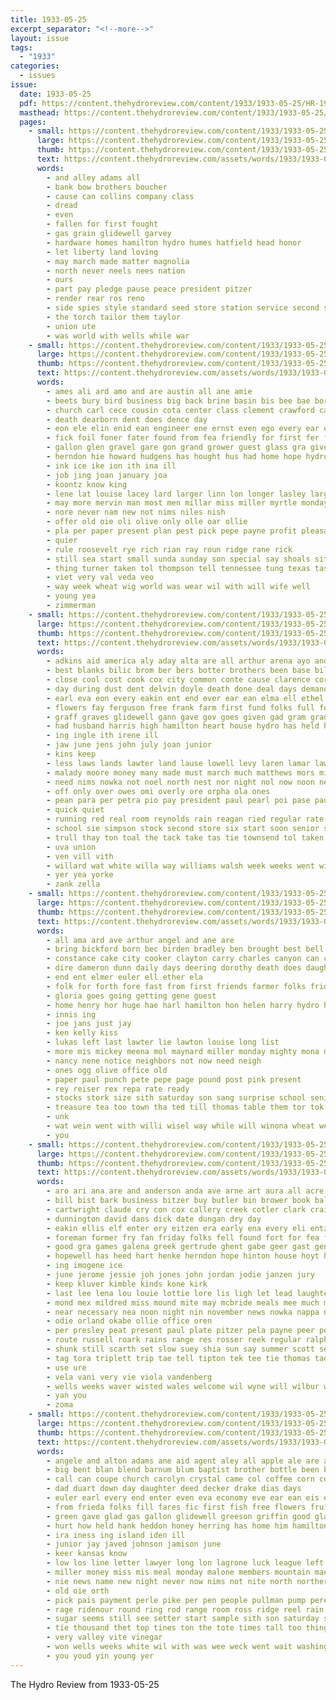 ```yaml
---
title: 1933-05-25
excerpt_separator: "<!--more-->"
layout: issue
tags:
  - "1933"
categories:
  - issues
issue:
  date: 1933-05-25
  pdf: https://content.thehydroreview.com/content/1933/1933-05-25/HR-1933-05-25.pdf
  masthead: https://content.thehydroreview.com/content/1933/1933-05-25/masthead/HR-1933-05-25.jpg
  pages:
    - small: https://content.thehydroreview.com/content/1933/1933-05-25/small/HR-1933-05-25-01.jpg
      large: https://content.thehydroreview.com/content/1933/1933-05-25/large/HR-1933-05-25-01.jpg
      thumb: https://content.thehydroreview.com/content/1933/1933-05-25/thumbnails/HR-1933-05-25-01.jpg
      text: https://content.thehydroreview.com/assets/words/1933/1933-05-25/HR-1933-05-25-01.txt
      words:
        - and alley adams all
        - bank bow brothers boucher
        - cause can collins company class
        - dread
        - even
        - fallen for first fought
        - gas grain glidewell garvey
        - hardware homes hamilton hydro humes hatfield head honor
        - let liberty land loving
        - may march made matter magnolia
        - north never neels nees nation
        - ours
        - part pay pledge pause peace president pitzer
        - render rear ros reno
        - side spies style standard seed store station service second sea smith shall shaw
        - the torch tailor them taylor
        - union ute
        - was world with wells while war
    - small: https://content.thehydroreview.com/content/1933/1933-05-25/small/HR-1933-05-25-02.jpg
      large: https://content.thehydroreview.com/content/1933/1933-05-25/large/HR-1933-05-25-02.jpg
      thumb: https://content.thehydroreview.com/content/1933/1933-05-25/thumbnails/HR-1933-05-25-02.jpg
      text: https://content.thehydroreview.com/assets/words/1933/1933-05-25/HR-1933-05-25-02.txt
      words:
        - ames ali ard amo and are austin all ane amie
        - beets bury bird business big back brine basin bis bee bae born but bill baby better bin betty been ber beverly bese bern
        - church carl cece cousin cota center class clement crawford cai ceola course can county cana cee cleo call colo crissman colony chris city car
        - death dearborn dent does dence day
        - eon ele elin enid ean engineer ene ernst even ego every ear elmer ent emma euler edith
        - fick foil foner fater found from fea friendly for first fer frank flakes fait ford franklin fish
        - gallon glen gravel gare gon grand grower guest glass gra given
        - herndon hie howard hudgens has hought hus had home hope hydro harris henry her howe hes him hewing
        - ink ice ike ion ith ina ill
        - job jing joan january joa
        - koontz know king
        - lene lat louise lacey lard larger linn lon longer lasley large
        - may more mervin man most men millar miss miller myrtle monday missouri mea money mir mims mane mar mis marie melton
        - nore never nam new not nims niles nish
        - offer old oie oli olive only olle oar ollie
        - pla per paper present plan pest pick pepe payne profit pleasant palm pent power pound press peace pounds pou penne pack pickles public pow
        - quier
        - rule roosevelt rye rich rian ray roun ridge rane rick
        - still sea start small sunda sunday son special say shoals sites such soap sees ship share seed smaller sue san sun send sines sour see slemp smith spar shore scraper schantz seen
        - thing turner taken tol thompson tell tennessee tung texas tas than tha torn trust trial tobacco ten teem the tie tat tho
        - viet very val veda veo
        - way week wheat wig world was wear wil with will wife well
        - young yea
        - zimmerman
    - small: https://content.thehydroreview.com/content/1933/1933-05-25/small/HR-1933-05-25-03.jpg
      large: https://content.thehydroreview.com/content/1933/1933-05-25/large/HR-1933-05-25-03.jpg
      thumb: https://content.thehydroreview.com/content/1933/1933-05-25/thumbnails/HR-1933-05-25-03.jpg
      text: https://content.thehydroreview.com/assets/words/1933/1933-05-25/HR-1933-05-25-03.txt
      words:
        - adkins aid america aly aday alta are all arthur arena ayo ander and ago ards april addie abe
        - best blanks bilic brom ber bers botter brothers been base bills brought box benedict boy brass better burley back bill born bere beats blew beulah but battle block board britain big bring beckett buyers
        - close cool cost cook cox city common conte cause clarence cording colorado class card course clinton clause cream chief chelf cecil county carruth cherry crosswhite come con
        - day during dust dent delvin doyle death done deal days demand dee daughter
        - earl eva eon every eakin ent end ever ear ean elma ell ethel eam esp ence
        - flowers fay ferguson free frank farm first fund folks full for frost flowe fair freeze felt flower falling fargo fear fon foe fast fost farra few field friday from fer
        - graff graves glidewell gann gave gov goes given gad gram grade golf glen gorton gag gift gavel
        - had husband harris high hamilton heart house hydro has held hinton honor horn hen hans hogan harry her homa hazen home heaton hea hee
        - ing ingle ith irene ill
        - jaw june jens john july joan junior
        - kins keep
        - less laws lands lawter land lause lowell levy laren lamar law large lane last lone league lea lora laci learn louis list
        - malady moore money many made must march much matthews mors missouri million mullin mai mast mire monday more mall men marvel mee mish main market morning may murray most murry minto match man matter minor
        - need nims nowka not noel north nest nor night nol now noon ney new
        - off only over owes omi overly ore orpha ola ones
        - pean para per petra pio pay president paul pearl poi pase pauline part proce proud par pounds ports pro pitzer paling poage
        - quick quiet
        - running red real room reynolds rain reagan ried regular rate roads reside richard rata rong
        - school sie simpson stock second store six start soon senior shall spann sides see storm sear states save severe sina sai said shearing sharp she seven state street schools sales swift space such salute song student schoo stockton small saving sunday smith sed set sorrow sale stant session speak special
        - trull thay ton toal the tack take tas tie townsend tol taken tue tax trip trucks tard tat thelma than toa till town timer tange thacker twist ten talent tant tick tee ted thind them
        - uva union
        - ven vill vith
        - willard wat white willa way williams walsh week weeks went will wells whitley wil worth welcome wheat wide worlds was wesley why while with weatherford weary work
        - yer yea yorke
        - zank zella
    - small: https://content.thehydroreview.com/content/1933/1933-05-25/small/HR-1933-05-25-04.jpg
      large: https://content.thehydroreview.com/content/1933/1933-05-25/large/HR-1933-05-25-04.jpg
      thumb: https://content.thehydroreview.com/content/1933/1933-05-25/thumbnails/HR-1933-05-25-04.jpg
      text: https://content.thehydroreview.com/assets/words/1933/1933-05-25/HR-1933-05-25-04.txt
      words:
        - all ama ard ave arthur angel and ane are
        - bring bickford born bec birden bradley ben brought best bell break buy basket back big bartgis bickell bina both but burkhalter branson been
        - constance cake city cooker clayton carry charles canyon can came carrol check clyde county cecil candy
        - dire dameron dunn daily days deering dorothy death does daughter deer
        - end ent elmer euler ell ether ela
        - folk for forth fore fast from first friends farmer folks friday fron frank found fan fost
        - gloria goes going getting gene guest
        - home henry hor huge hae harl hamilton hon helen harry hydro hunte had has hope her heen hurry hazle hogan hunt hazel har
        - innis ing
        - joe jans just jay
        - ken kelly kiss
        - lukas left last lawter lie lawton louise long list
        - more mis mickey meena mol maynard miller monday mighty mona made mary mccormick merry morning miss may mouse meer most
        - nancy nene notice neighbors not now need neigh
        - ones ogg olive office old
        - paper paul punch pete pepe page pound post pink present
        - rey reiser rex repa rate ready
        - stocks stork size sith saturday son sang surprise school senior sand start session stock stockdale stewart sake she sea stire sud smith sunda selling sen sunday sun
        - treasure tea too town tha ted till thomas table them tor tok tie tas triller take the tow
        - unk
        - wat wein went with willi wisel way while will winona wheat weal week weeks wil
        - you
    - small: https://content.thehydroreview.com/content/1933/1933-05-25/small/HR-1933-05-25-05.jpg
      large: https://content.thehydroreview.com/content/1933/1933-05-25/large/HR-1933-05-25-05.jpg
      thumb: https://content.thehydroreview.com/content/1933/1933-05-25/thumbnails/HR-1933-05-25-05.jpg
      text: https://content.thehydroreview.com/assets/words/1933/1933-05-25/HR-1933-05-25-05.txt
      words:
        - aro ari ana are and anderson anda ave arne art aura all acre
        - bill bist bark business bitzer buy butler bin brower book bale born brown ben been blea bree baker body beek best barnes bahney beer bak bank bedford bethel baptist brought blow ber
        - cartwright claude cry con cox callery creek cotler clark crail canton christenson crea cap come cellar company carrier clinton child crane charles cott cody car county clare charlie city cobb caller clara
        - dunnington david dans dick date dungan dry day
        - eakin ellis elf enter ery eitzen era early ena every eli entz ear emerson eng eon
        - foreman former fry fan friday folks fell found fort for fea floor folsom fam free ford fey fank farrell frank fields from
        - good gra games galena greek gertrude ghent gabe geer gast genevieve guy ghering
        - hopewell has heed hart henke herndon hope hinton house hoyt host had home hawkins heart her hew hammer hearing hydro how harry henry held hooks han hie hany
        - ing imogene ice
        - june jerome jessie joh jones john jordan jodie janzen jury
        - keep kluver kimble kinds kone kirk
        - last lee lena lou louie lottie lore lis ligh let lead laughter living light leon leona lae
        - mond mex mildred miss mound mite may mcbride meals mee much myrtle mins man mary mis monday ming miller
        - near necessary nea noon night nin november news nowka nappa new nigl ned north
        - odie orland okabe ollie office oren
        - per presley peat present paul plate pitzer pela payne peer power public phan pay past
        - route russell roark rains range res rosser reek regular ralph roy reese reading ree ranges rowe render ray rand ready rowland robbins racy ross real
        - shunk still scarth set slow suey shia sun say summer scott sears stern sisto son she seals sales sarah step sund sale sylvester spain smarr south sem stange star soung sells sylvie service sister school saturday see sea sheffer sarr seth salen sermon sam soe sell sina seed seo sane sunday smith
        - tag tora triplett trip tae tell tipton tek tee tie thomas tad thie tennessee tar teacher tue the texas teena them try
        - use ure
        - vela vani very vie viola vandenberg
        - wells weeks waver wisted wales welcome wil wyne will wilbur winfield want well wire week wright woodman wie weatherford warren wild wat was with went wind
        - yan you
        - zoma
    - small: https://content.thehydroreview.com/content/1933/1933-05-25/small/HR-1933-05-25-06.jpg
      large: https://content.thehydroreview.com/content/1933/1933-05-25/large/HR-1933-05-25-06.jpg
      thumb: https://content.thehydroreview.com/content/1933/1933-05-25/thumbnails/HR-1933-05-25-06.jpg
      text: https://content.thehydroreview.com/assets/words/1933/1933-05-25/HR-1933-05-25-06.txt
      words:
        - angele and alton adams ane aid agent aley all apple ale are agnes
        - big bent blan blend barnum blum baptist brother bottle been beans brought but buy bring bars betsy better bearer buster busi best bend back bunkers born
        - call can coupe church carolyn crystal came col coffee corn comes chips cash cold clea camp come city craw cream cap care chance conte cee courtland
        - dad duart down day daughter deed decker drake dias days
        - euler earl every end enter even eva economy eve ear ean eis els
        - from frieda folks fill fares fic first fish free flowers fruits flies friday frost foon ford full fly ferguson friends fer fine fare for
        - green gave glad gas gallon glidewell greeson griffin good glass
        - hurt how held hank heddon honey herring has home him hamilton heard had hydro hore heart hes her
        - ira iness ing island iden ill
        - junior jay javed johnson jamison june
        - keer kansas know
        - low los line letter lawyer long lon lagrone luck league left lee last late leedy let lot lie list
        - miller money miss mis meal monday malone members mountain many market may maas man marvin morning mil mustard more most
        - nie news name new night never now nims not nite north northern
        - old oie orth
        - pick pais payment perle pike per pen people pullman pump pere pear plain pastor peaches pure pane pat pound points pauline pearl peck prayer pounds pleasant
        - rage ridenour round ring rod range room ross ridge reel rain rate run
        - sugar seems still see setter start sample sith son saturday store sunday sweet state soap sand storm school special south set season stock style snow sale sacra side stole staples salmon sur
        - tie thousand thet top tines ton the tote times tall too thing texas tam tee tell thor tise town taylor trip tad
        - very valley vite vinegar
        - won wells weeks white wil with was wee weck went wait washington water will way west want week while weatherford willie why
        - you youd yin young yer
---
```


The Hydro Review from 1933-05-25

<!--more-->

